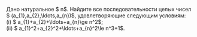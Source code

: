 Дано натуральное $ n$. Найдите все последовательности целых чисел $ (a_{1},a_{2},\ldots,a_{n})$, удовлетворяющие следующим условиям:
<br/> (i) $ a_{1}+a_{2}+\ldots+a_{n}\ge n^2$;
<br/> (ii) $ a_{1}^2+a_{2}^2+\ldots+a_{n}^2\le n^3+1$.